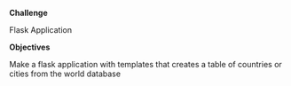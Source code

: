 **Challenge**

Flask Application

**Objectives**

Make a flask application with templates that creates a table of countries or cities from the world database
